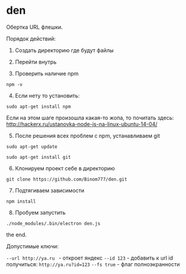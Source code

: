 # den
Обертка URL флешки.

Порядок действий:

1. Создать директорию где будут файлы
2. Перейти внутрь 

3. Проверить наличие npm  

`npm -v`

4. Если нету то установить:

`sudo apt-get install npm`

Если на этом шаге произошла какая-то жопа, то почитать здесь: http://hackerx.ru/ustanovka-node-js-na-linux-ubuntu-14-04/


5. После решения всех проблем с npm, устанавливаем git

`sudo apt-get update`

`sudo apt-get install git`

6. Клонируем проект себе в директорию

`git clone https://github.com/Binom777/den.git`

7. Подтягиваем зависимости

`npm install`

8. Пробуем запустить

`./node_modules/.bin/electron den.js`

the end.

Допустимые ключи:

`--url http://ya.ru `  - откроет яндекс
`--id 123` - добавить к url id получиться:  `http://ya.ru?id=123`
`--fs true` - флаг полноэкранности 




